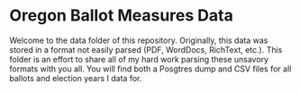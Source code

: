 # Oregon Ballot Measures Data
Welcome to the data folder of this repository.  Originally, this data was stored in a format not easily parsed (PDF, WordDocs, RichText, etc.).  This folder is an effort to share all of my hard work parsing these unsavory formats with you all. You will find both a Posgtres dump and CSV files for all ballots and election years I data for.
